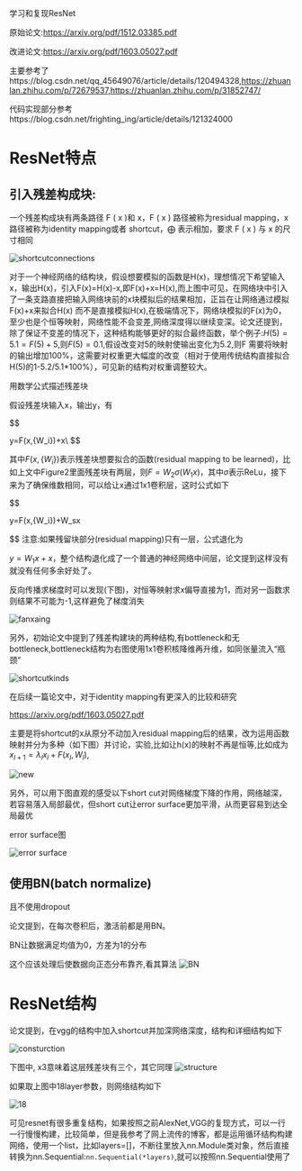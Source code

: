 学习和复现ResNet

原始论文:https://arxiv.org/pdf/1512.03385.pdf

改进论文:https://arxiv.org/pdf/1603.05027.pdf

主要参考了https://blog.csdn.net/qq_45649076/article/details/120494328,https://zhuanlan.zhihu.com/p/72679537,https://zhuanlan.zhihu.com/p/31852747/

代码实现部分参考https://blog.csdn.net/frighting_ing/article/details/121324000

# ResNet特点

## 引入残差构成块:

一个残差构成块有两条路径 F ( x )和 x，F ( x ) 路径被称为residual mapping，x 路径被称为identity mapping或者 shortcut，⨁  表示相加，要求 F ( x ) 与 x  的尺寸相同



![shortcutconnections](https://user-images.githubusercontent.com/74494790/171155241-c9da3ab6-37e7-45c4-8780-f242f7ca3187.png)


对于一个神经网络的结构块，假设想要模拟的函数是H(x)，理想情况下希望输入x，输出H(x)，引入F(x)=H(x)-x,即F(x)+x=H(x),而上图中可见，在网络块中引入了一条支路直接把输入网络块前的x块模拟后的结果相加，正旨在让网络通过模拟F(x)+x来拟合H(x) 而不是直接模拟H(x),在极端情况下，网络块模拟的F(x)为0，至少也是个恒等映射，网络性能不会变差,网络深度得以继续变深。论文还提到，除了保证不变差的情况下，这种结构能够更好的拟合最终函数，举个例子:$H(5)=5.1=F(5)+5$,则$F(5)=0.1$,假设改变对5的映射使输出变化为5.2,则F 需要将映射的输出增加100%，这需要对权重更大幅度的改变（相对于使用传统结构直接拟合H(5)的1-5.2/5.1*100%），可见新的结构对权重调整较大。

用数学公式描述残差块

假设残差块输入x，输出y，有

$$

y=F(x,\{W_i\})+x\\
$$


其中$F(x,\{W_i\})$表示残差块想要拟合的函数(residual mapping to be learned)，比如上文中Figure2里面残差块有两层，则$F=W_2\sigma(W_1x)$，其中$\sigma$表示ReLu，接下来为了确保维数相同，可以给让x通过1x1卷积层，这时公式如下

$$

y=F(x,\{W_i\})+W_sx

$$
注意:如果残留块部分(residual mapping)只有一层，公式退化为

$y=W_1x+x$，整个结构退化成了一个普通的神经网络中间层，论文提到这样没有就没有任何多余好处了。

反向传播求梯度时可以发现(下图)，对恒等映射求x偏导直接为1，而对另一函数求则结果不可能为-1,这样避免了梯度消失

![fanxaing](https://user-images.githubusercontent.com/74494790/171155296-6ff9c92a-6e08-492f-9fd5-4fe6b2a2e3b5.png)


另外，初始论文中提到了残差构建块的两种结构,有bottleneck和无bottleneck,bottleneck结构为右图使用1x1卷积核降维再升维，如同张量流入“瓶颈”

![shortcutkinds](https://user-images.githubusercontent.com/74494790/171155324-e1eb44a4-bd00-458c-9bd7-993e8783696d.png)





在后续一篇论文中，对于identity mapping有更深入的比较和研究

https://arxiv.org/pdf/1603.05027.pdf

主要是将shortcut的x从原分不动加入residual mapping后的结果，改为运用函数映射并分为多种（如下图）并讨论，实验,比如让h(x)的映射不再是恒等,比如成为$x_{l+1}=\lambda_lx_l+F(x_l,W_l)$,


![new](https://user-images.githubusercontent.com/74494790/171155339-a61db23d-be5d-43be-8770-8ecaf5e9a670.png)



另外，可以用下图直观的感受以下short cut对网络梯度下降的作用，网络越深，若容易落入局部最优，但short cut让error surface更加平滑，从而更容易到达全局最优

error surface图

![error surface](https://user-images.githubusercontent.com/74494790/171155360-950bc762-e623-4477-86de-63a2cf6dbc41.png)


## 使用BN(batch normalize)

且不使用dropout

论文提到，在每次卷积后，激活前都是用BN。

BN让数据满足均值为0，方差为1的分布

这个应该处理后使数据向正态分布靠齐,看其算法
![BN](https://user-images.githubusercontent.com/74494790/171155377-7fea677d-86c6-4735-8b3a-eded6e01ad45.png)





# ResNet结构

论文提到，在vgg的结构中加入shortcut并加深网络深度，结构和详细结构如下

![consturction](https://user-images.githubusercontent.com/74494790/171155413-577c0539-06ce-4857-9f6c-99e5a2c13d2b.png)



下图中,  x3意味着这层残差块有三个，其它同理
![structure](https://user-images.githubusercontent.com/74494790/171155433-b071dee1-09a3-4bd2-a3a3-220070081498.png)


如果取上图中18layer参数，则网络结构如下

![18](https://user-images.githubusercontent.com/74494790/171155453-df9a6f2b-9b85-4c6f-ab94-f25680a43d5c.png)


可见resnet有很多重复结构，如果按照之前AlexNet,VGG的复现方式，可以一行一行慢慢构建，比较简单，但是我参考了网上流传的博客，都是运用循环结构构建网络，使用一个list，比如layers=[]，不断往里放入nn.Module类对象，然后直接转换为nn.Sequential:`nn.Sequential(*layers)`,就可以按照nn.Sequential使用了

